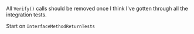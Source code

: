 All `Verify()` calls should be removed once I think I've gotten through all the integration tests.

Start on `InterfaceMethodReturnTests`